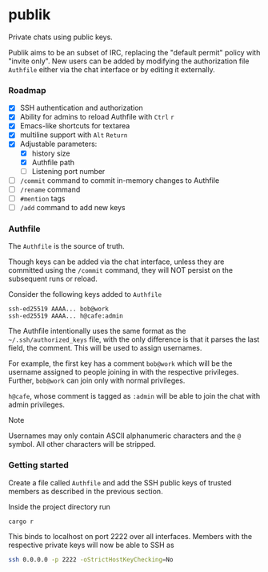 # publik

Private chats using public keys.

Publik aims to be an subset of IRC, replacing the "default permit" policy with "invite only".
New users can be added by modifying the authorization file `Authfile` either via the chat
interface or by editing it externally.

### Roadmap

- [x] SSH authentication and authorization
- [x] Ability for admins to reload Authfile with `Ctrl` `r`
- [x] Emacs-like shortcuts for textarea
- [x] multiline support with `Alt` `Return`
- [x] Adjustable parameters:
  - [x] history size
  - [x] Authfile path
  - [ ] Listening port number
- [ ] `/commit` command to commit in-memory changes to Authfile
- [ ] `/rename` command
- [ ] `#mention` tags
- [ ] `/add` command to add new keys

### Authfile

The `Authfile` is the source of truth.

Though keys can be added via the chat interface, unless they are committed using the `/commit`
command, they will NOT persist on the subsequent runs or reload.

Consider the following keys added to `Authfile`

```
ssh-ed25519 AAAA... bob@work
ssh-ed25519 AAAA... h@cafe:admin
```

The Authfile intentionally uses the same format as the `~/.ssh/authorized_keys` file,
with the only difference is that it parses the last field, the comment. This will be used
to assign usernames.

For example, the first key has a comment `bob@work` which will be the username assigned to
people joining in with the respective privileges. Further, `bob@work` can join only with normal privileges.

`h@cafe`, whose comment is tagged as `:admin` will be able to join the chat with admin privileges.

> [!NOTE]
Usernames may only contain ASCII alphanumeric characters and the `@`
symbol. All other characters will be stripped.

### Getting started

Create a file called `Authfile` and add the SSH public keys of trusted members
as described in the previous section.

Inside the project directory run

```sh
cargo r
```

This binds to localhost on port 2222 over all interfaces. Members with the respective
private keys will now be able to SSH as

```sh
ssh 0.0.0.0 -p 2222 -oStrictHostKeyChecking=No
```
